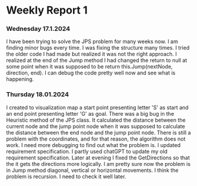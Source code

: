 # Weekly Report 1


### Wednesday 17.1.2024
I have been trying to solve the JPS problem for many weeks now. I am finding minor bugs every time. I was fixing the structure many times. I tried the older code I had made but realized it was not the right approach. I realized at the end of the Jump method I had changed the return to null at some point when it was supposed to be return this.Jump(nextNode, direction, end). I can debug the code pretty well now and see what is happening.

### Thursday 18.01.2024
I created to visualization map a start point presenting letter 'S' as start and an end point presenting letter 'G' as goal. There was a big bug in the Heuristic method of the JPS class. It calculated the distance between the current node and the jump point node when it was supposed to calculate the distance between the end node and the jump point node. There is still a problem with the coordinates, and for that reason, the algorithm does not work. I need more debugging to find out what the problem is. I updated requirement specification. I partly used chatGPT to update my old requirement specification. Later at evening I fixed the GetDirections so that the it gets the directions more logically. I am pretty sure now the problem is in Jump method diagonal, vertical or horizontal movements. I think the problem is recursion. I need to check it well later.